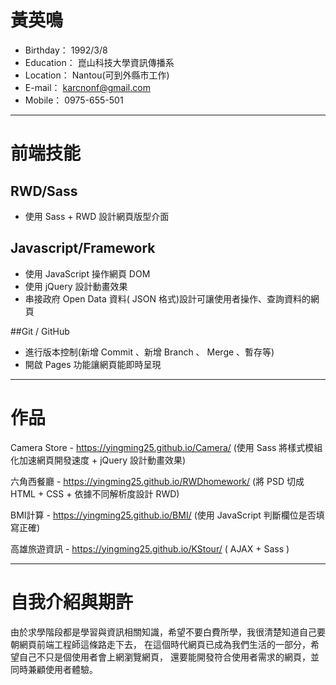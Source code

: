 # 黃英鳴
* Birthday： 1992/3/8
* Education： 崑山科技大學資訊傳播系
* Location： Nantou(可到外縣市工作)
* E-mail： karcnonf@gmail.com
* Mobile： 0975-655-501
- - -
# 前端技能 
## RWD/Sass
* 使用 Sass + RWD 設計網頁版型介面

## Javascript/Framework
* 使用 JavaScript 操作網頁 DOM
* 使用 jQuery 設計動畫效果
* 串接政府 Open Data 資料( JSON 格式)設計可讓使用者操作、查詢資料的網頁

##Git / GitHub
* 進行版本控制(新增 Commit 、新增 Branch 、 Merge 、暫存等)
* 開啟 Pages 功能讓網頁能即時呈現
- - -
# 作品
Camera Store - https://yingming25.github.io/Camera/
(使用 Sass 將樣式模組化加速網頁開發速度 + jQuery 設計動畫效果)

六角西餐廳 - https://yingming25.github.io/RWDhomework/
(將 PSD 切成 HTML + CSS + 依據不同解析度設計 RWD)

BMI計算 - https://yingming25.github.io/BMI/
(使用 JavaScript 判斷欄位是否填寫正確)

高雄旅遊資訊 - https://yingming25.github.io/KStour/
( AJAX + Sass )
- - -
# 自我介紹與期許
由於求學階段都是學習與資訊相關知識，希望不要白費所學，我很清楚知道自己要朝網頁前端工程師這條路走下去，
在這個時代網頁已成為我們生活的一部分，希望自己不只是個使用者會上網瀏覽網頁，
還要能開發符合使用者需求的網頁，並同時兼顧使用者體驗。